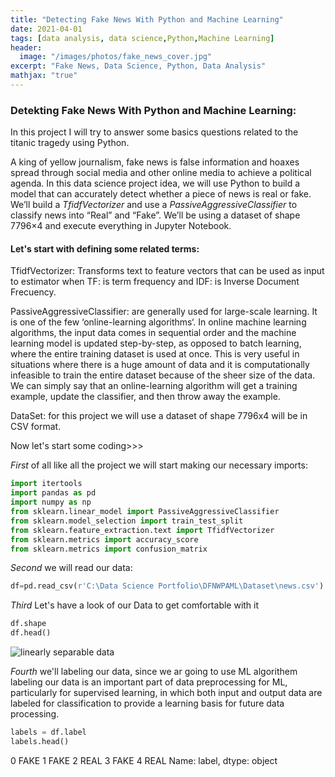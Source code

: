 ```yaml
---
title: "Detecting Fake News With Python and Machine Learning"
date: 2021-04-01
tags: [data analysis, data science,Python,Machine Learning]
header:
  image: "/images/photos/fake_news_cover.jpg"
excerpt: "Fake News, Data Science, Python, Data Analysis"
mathjax: "true"
---
```

### Detekting Fake News With Python and Machine Learning:
In this project I will try to answer some basics questions related to the titanic tragedy using Python.

A king of yellow journalism, fake news is false information and hoaxes spread through social media and other online media to achieve a political agenda. In this data science project idea, we will use Python to build a model that can accurately detect whether a piece of news is real or fake. We’ll build a *TfidfVectorizer* and use a *PassiveAggressiveClassifier* to classify news into “Real” and “Fake”. We’ll be using a dataset of shape 7796×4 and execute everything in Jupyter Notebook.

#### Let's start with defining some related terms:
TfidfVectorizer: Transforms text to feature vectors that can be used as input to estimator when TF: is term frequency and IDF: is Inverse Document Frecuency.

PassiveAggressiveClassifier: are generally used for large-scale learning. It is one of the few ‘online-learning algorithms‘. In online machine learning algorithms, the input data comes in sequential order and the machine learning model is updated step-by-step, as opposed to batch learning, where the entire training dataset is used at once. This is very useful in situations where there is a huge amount of data and it is computationally infeasible to train the entire dataset because of the sheer size of the data. We can simply say that an online-learning algorithm will get a training example, update the classifier, and then throw away the example.

DataSet: for this project we will use a dataset of shape 7796x4 will be in CSV format.

Now let's start some coding>>>

*First* of all like all the project we will start making our necessary imports:
```python
import itertools
import pandas as pd
import numpy as np
from sklearn.linear_model import PassiveAggressiveClassifier
from sklearn.model_selection import train_test_split
from sklearn.feature_extraction.text import TfidfVectorizer
from sklearn.metrics import accuracy_score
from sklearn.metrics import confusion_matrix
```

*Second* we will read our data:
```python
df=pd.read_csv(r'C:\Data Science Portfolio\DFNWPAML\Dataset\news.csv')
```

*Third* Let's have a look of our Data to get comfortable with it
```python
df.shape
df.head()
```
<img src="{{ site.url }}{{ site.baseurl }}/images/photos/df.head.png" alt="linearly separable data">

*Fourth* we'll labeling our data, since we ar going to use ML algorithem labeling our data is an important part of data preprocessing for ML, particularly for supervised learning, in which both input and output data are labeled for classification to provide a learning basis for future data processing.

```python
labels = df.label
labels.head()
```

0    FAKE
1    FAKE
2    REAL
3    FAKE
4    REAL
Name: label, dtype: object



